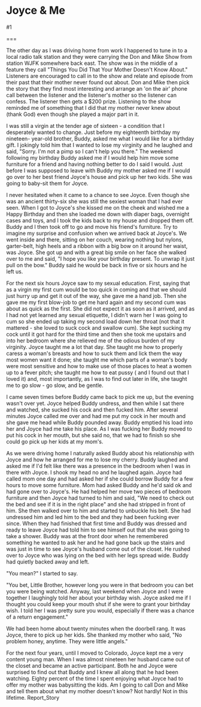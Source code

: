 Joyce &amp; Me
==============
#1 

===

The other day as I was driving home from work I happened to tune in to a local radio talk station and they were carrying the Don and Mike Show from station WJFK somewhere back east. The show was in the middle of a feature they call "Things You Did That Your Mother Doesn't Know About." Listeners are encouraged to call in to the show and relate and episode from their past that their mother never found out about. Don and Mike then pick the story that they find most interesting and arrange an 'on the air' phone call between the listener and the listener's mother so the listener can confess. The listener then gets a $200 prize. Listening to the show reminded me of something that I did that my mother never knew about (thank God) even though she played a major part in it. 

I was still a virgin at the tender age of sixteen - a condition that I desperately wanted to change. Just before my eighteenth birthday my nineteen- year-old brother, Buddy, asked me what I would like for a birthday gift. I jokingly told him that I wanted to lose my virginity and he laughed and said, "Sorry. I'm not a pimp so I can't help you there." The weekend following my birthday Buddy asked me if I would help him move some furniture for a friend and having nothing better to do I said I would. Just before I was supposed to leave with Buddy my mother asked me if I would go over to her best friend Joyce's house and pick up her two kids. She was going to baby-sit them for Joyce. 

I never hesitated when it came to a chance to see Joyce. Even though she was an ancient thirty-six she was still the sexiest woman that I had ever seen. When I got to Joyce's she kissed me on the cheek and wished me a Happy Birthday and then she loaded me down with diaper bags, overnight cases and toys, and I took the kids back to my house and dropped them off. Buddy and I then took off to go and move his friend's furniture. Try to imagine my surprise and confusion when we arrived back at Joyce's. We went inside and there, sitting on her couch, wearing nothing but nylons, garter-belt, high heels and a ribbon with a big bow on it around her waist, was Joyce. She got up and with a great big smile on her face she walked over to me and said, "I hope you like your birthday present. To unwrap it just pull on the bow." Buddy said he would be back in five or six hours and he left us. 

For the next six hours Joyce saw to my sexual education. First, saying that as a virgin my first cum would be too quick in coming and that we should just hurry up and get it out of the way, she gave me a hand job. Then she gave me my first blow-job to get me hard again and my second cum was about as quick as the first. She did not expect it as soon as it arrived, and as I had not yet learned any sexual etiquette, I didn't warn her I was going to cum so she ended up taking my second load down her throat (not that it mattered - she loved to suck cock and swallow cum). She kept sucking my cock until it got hard for the third time and then she took me upstairs and into her bedroom where she relieved me of the odious burden of my virginity. Joyce taught me a lot that day. She taught me how to properly caress a woman's breasts and how to suck them and lick them the way most women want it done; she taught me which parts of a woman's body were most sensitive and how to make use of those places to heat a women up to a fever pitch; she taught me how to eat pussy ( and I found out that I loved it) and, most importantly, as I was to find out later in life, she taught me to go slow - go slow, and be gentle. 

I came seven times before Buddy came back to pick me up, but the evening wasn't over yet. Joyce helped Buddy undress, and then while I sat there and watched, she sucked his cock and then fucked him. After several minutes Joyce called me over and had me put my cock in her mouth and she gave me head while Buddy pounded away. Buddy emptied his load into her and Joyce had me take his place. As I was fucking her Buddy moved to put his cock in her mouth, but she said no, that we had to finish so she could go pick up her kids at my mom's. 

As we were driving home I naturally asked Buddy about his relationship with Joyce and how he arranged for me to lose my cherry. Buddy laughed and asked me if I'd felt like there was a presence in the bedroom when I was in there with Joyce. I shook my head no and he laughed again. Joyce had called mom one day and had asked her if she could borrow Buddy for a few hours to move some furniture. Mom had asked Buddy and he'd said ok and had gone over to Joyce's. He had helped her move two pieces of bedroom furniture and then Joyce had turned to him and said, "We need to check out the bed and see if it is in the right place" and she had stripped in front of him. She then walked over to him and started to unbuckle his belt. She had undressed him and led him to the bed and they had been fucking ever since. When they had finished that first time and Buddy was dressed and ready to leave Joyce had told him to see himself out that she was going to take a shower. Buddy was at the front door when he remembered something he wanted to ask her and he had gone back up the stairs and was just in time to see Joyce's husband come out of the closet. He rushed over to Joyce who was lying on the bed with her legs spread wide. Buddy had quietly backed away and left. 

"You mean?" I started to say. 

"You bet, Little Brother, however long you were in that bedroom you can bet you were being watched. Anyway, last weekend when Joyce and I were together I laughingly told her about your birthday wish. Joyce asked me if I thought you could keep your mouth shut if she were to grant your birthday wish. I told her I was pretty sure you would, especially if there was a chance of a return engagement." 

We had been home about twenty minutes when the doorbell rang. It was Joyce, there to pick up her kids. She thanked my mother who said, "No problem honey, anytime. They were little angels." 

For the next four years, until I moved to Colorado, Joyce kept me a very content young man. When I was almost nineteen her husband came out of the closet and became an active participant. Both he and Joyce were surprised to find out that Buddy and I knew all along that he had been watching. Eighty percent of the time I spent enjoying what Joyce had to offer my mother was babysitting the kids. Am I going to call Don and Mike and tell them about what my mother doesn't know? Not hardly! Not in this lifetime. Report_Story 
